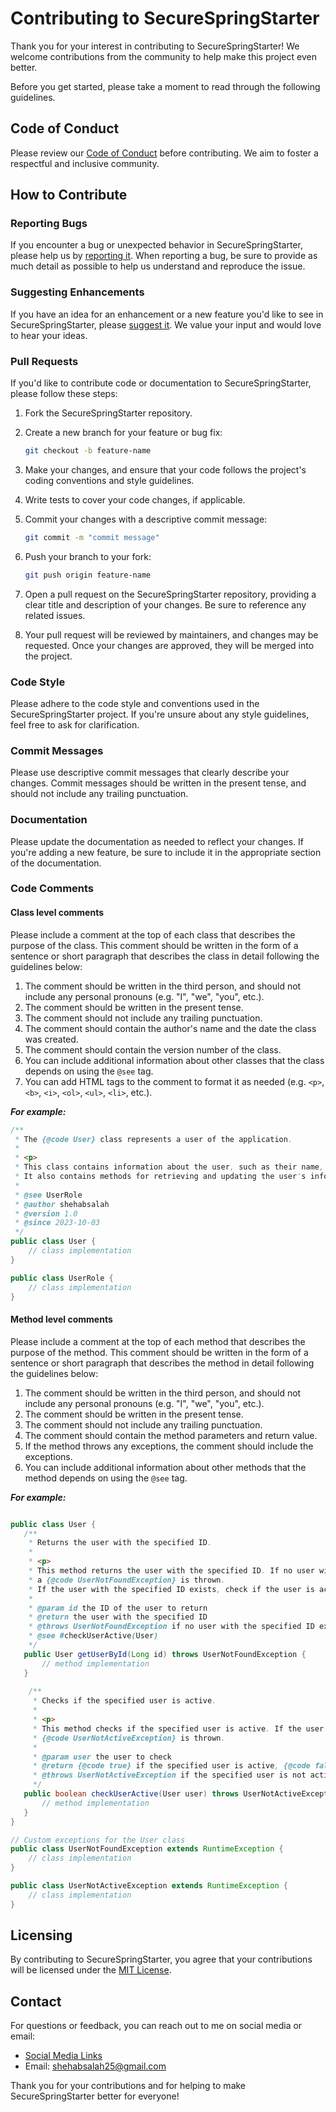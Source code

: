 # Contributing to SecureSpringStarter

Thank you for your interest in contributing to SecureSpringStarter! We welcome contributions from the community to help make this project even better.

Before you get started, please take a moment to read through the following guidelines.

## Code of Conduct

Please review our [Code of Conduct](CODE_OF_CONDUCT.md) before contributing. We aim to foster a respectful and inclusive community.

## How to Contribute

### Reporting Bugs

If you encounter a bug or unexpected behavior in SecureSpringStarter, please help us by [reporting it](#reporting-bugs). When reporting a bug, be sure to provide as much detail as possible to help us understand and reproduce the issue.

### Suggesting Enhancements

If you have an idea for an enhancement or a new feature you'd like to see in SecureSpringStarter, please [suggest it](#suggesting-enhancements). We value your input and would love to hear your ideas.

### Pull Requests

If you'd like to contribute code or documentation to SecureSpringStarter, please follow these steps:

1. Fork the SecureSpringStarter repository.
2. Create a new branch for your feature or bug fix:

   ```bash
   git checkout -b feature-name
    ```

3. Make your changes, and ensure that your code follows the project's coding conventions and style guidelines.
4. Write tests to cover your code changes, if applicable.
5. Commit your changes with a descriptive commit message:

   ```bash
   git commit -m "commit message"
   ```
6. Push your branch to your fork:

   ```bash
   git push origin feature-name
   ```
7. Open a pull request on the SecureSpringStarter repository, providing a clear title and description of your changes. Be sure to reference any related issues.
8. Your pull request will be reviewed by maintainers, and changes may be requested. Once your changes are approved, they will be merged into the project.

### Code Style
Please adhere to the code style and conventions used in the SecureSpringStarter project. If you're unsure about any style guidelines, feel free to ask for clarification.

### Commit Messages
Please use descriptive commit messages that clearly describe your changes. Commit messages should be written in the present tense, and should not include any trailing punctuation.

### Documentation
Please update the documentation as needed to reflect your changes. If you're adding a new feature, be sure to include it in the appropriate section of the documentation.

### Code Comments
#### Class level comments
Please include a comment at the top of each class that describes the purpose of the class. This comment should be written in the form of a sentence or short paragraph that describes the class in detail following the guidelines below:
1. The comment should be written in the third person, and should not include any personal pronouns (e.g. "I", "we", "you", etc.).
2. The comment should be written in the present tense.
3. The comment should not include any trailing punctuation.
4. The comment should contain the author's name and the date the class was created.
5. The comment should contain the version number of the class.
6. You can include additional information about other classes that the class depends on using the `@see` tag.
7. You can add HTML tags to the comment to format it as needed (e.g. `<p>`, `<b>`, `<i>`, `<ol>`, `<ul>`, `<li>`, etc.).

**_For example:_**
```java
/**
 * The {@code User} class represents a user of the application.
 * 
 * <p>
 * This class contains information about the user, such as their name, email address, and password.
 * It also contains methods for retrieving and updating the user's information.
 * 
 * @see UserRole
 * @author shehabsalah  
 * @version 1.0
 * @since 2023-10-03
 */
public class User {
    // class implementation
}

public class UserRole {
    // class implementation
}
```

#### Method level comments
Please include a comment at the top of each method that describes the purpose of the method. This comment should be written in the form of a sentence or short paragraph that describes the method in detail following the guidelines below:
1. The comment should be written in the third person, and should not include any personal pronouns (e.g. "I", "we", "you", etc.).
2. The comment should be written in the present tense.
3. The comment should not include any trailing punctuation.
4. The comment should contain the method parameters and return value.
5. If the method throws any exceptions, the comment should include the exceptions.
6. You can include additional information about other methods that the method depends on using the `@see` tag.

**_For example:_**
```java

public class User {
   /**
    * Returns the user with the specified ID.
    * 
    * <p>
    * This method returns the user with the specified ID. If no user with the specified ID exists, 
    * a {@code UserNotFoundException} is thrown.
    * If the user with the specified ID exists, check if the user is active {@link #checkUserActive(User)}.
    *
    * @param id the ID of the user to return
    * @return the user with the specified ID
    * @throws UserNotFoundException if no user with the specified ID exists
    * @see #checkUserActive(User)
    */
   public User getUserById(Long id) throws UserNotFoundException {
       // method implementation
   }
   
    /**
     * Checks if the specified user is active.
     * 
     * <p>
     * This method checks if the specified user is active. If the user is not active, a 
     * {@code UserNotActiveException} is thrown.
     *
     * @param user the user to check
     * @return {@code true} if the specified user is active, {@code false} otherwise
     * @throws UserNotActiveException if the specified user is not active
     */
   public boolean checkUserActive(User user) throws UserNotActiveException {
       // method implementation
   }
}

// Custom exceptions for the User class
public class UserNotFoundException extends RuntimeException {
    // class implementation
}

public class UserNotActiveException extends RuntimeException {
    // class implementation
}
```

## Licensing
By contributing to SecureSpringStarter, you agree that your contributions will be licensed under the [MIT License](LICENSE).

## Contact

For questions or feedback, you can reach out to me on social media or email:

- [Social Media Links](https://bit.ly/m/shehabsalah)
- Email: shehabsalah25@gmail.com

Thank you for your contributions and for helping to make SecureSpringStarter better for everyone!